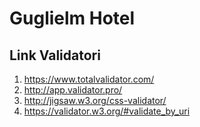 # Guglielm Hotel

## Link Validatori
1. https://www.totalvalidator.com/
2. http://app.validator.pro/
3. http://jigsaw.w3.org/css-validator/
4. https://validator.w3.org/#validate_by_uri

